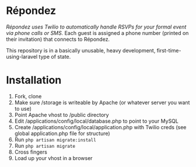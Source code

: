 Répondez
========

_Répondez uses Twilio to automatically handle RSVPs for your formal event via phone calls or SMS._
Each guest is assigned a phone number (printed on their invitation) that connects to Répondez.

This repository is in a basically unusable, heavy development, first-time-using-laravel type of state.

Installation
========

1. Fork, clone
2. Make sure /storage is writeable by Apache (or whatever server you want to use)
3. Point Apache vhost to /public directory
4. Edit /applications/config/local/database.php to point to your MySQL
5. Create /applications/config/local/application.php with Twilio creds (see global application.php file for structure)
6. Run `php artisan migrate:install`
7. Run `php artisan migrate`
8. Cross fingers
9. Load up your vhost in a browser
